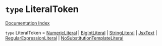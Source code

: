 # `type` LiteralToken

[Documentation Index](../README.md)

`type` LiteralToken = [NumericLiteral](../interface.NumericLiteral/README.md) | [BigIntLiteral](../interface.BigIntLiteral/README.md) | [StringLiteral](../interface.StringLiteral/README.md) | [JsxText](../interface.JsxText/README.md) | [RegularExpressionLiteral](../interface.RegularExpressionLiteral/README.md) | [NoSubstitutionTemplateLiteral](../interface.NoSubstitutionTemplateLiteral/README.md)